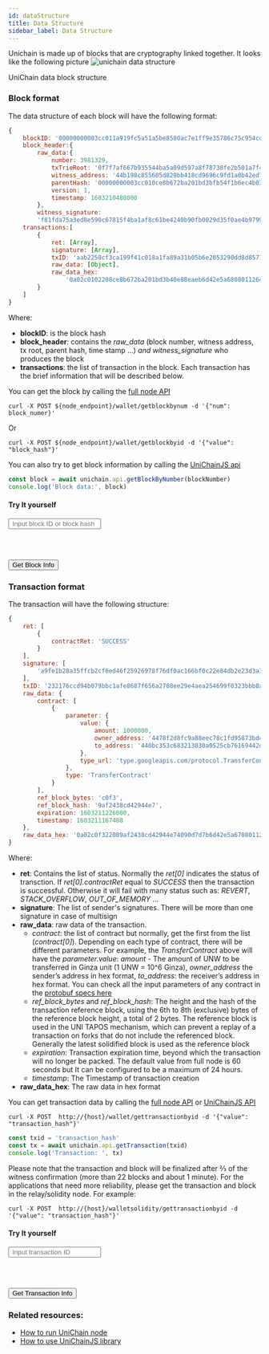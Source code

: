 ```yaml
---
id: dataStructure
title: Data Structure
sidebar_label: Data Structure
---
```


Unichain is made up of blocks that are cryptography linked together. It looks like the following picture
![unichain data structure](../img/data-structure.drawio.png)
<div class="img-desc">UniChain data block structure</div>

### Block format
The data structure of each block will have the following format:
```js
{ 
    blockID: '00000000003cc011a919fc5a51a5be8580ac7e1ff9e35786c75c954cdef5e519',
    block_header:{ 
        raw_data:{ 
            number: 3981329,
            txTrieRoot: '0f7f7af667b935544ba5a09d597a8f78738fe2b501a7f48ff35d06aeff10422f',
            witness_address: '44b198c855605d829bb418cd9696c9fd1a0b42ed79',
            parentHash: '00000000003cc010ce8b672ba201bd3bfb54f1b6ec4b036eb3a92bc33ad9dcd2',
            version: 1,
            timestamp: 1603210488000 
        },
        witness_signature:
        'f81fda75a3ed8e590c67815f4ba1af8c61be4240b90fb0029d35f0ae4b9799d44127aa5da76ed28c6394f3f4bbbfbbfabd78a7cb84ca56ff6994bb2f281764fa01' },
    transactions:[ 
        { 
            ret: [Array],
            signature: [Array],
            txID: 'aab2250cf3ca199f41c018a1fa89a31b05b6e2053290dd8d85778a9defc0bfc6',
            raw_data: [Object],
            raw_data_hex:
                '0a02c0102208ce8b672ba201bd3b40e88eaeb6d42e5a68080112640a2d747970652e676f6f676c65617069732e636f6d2f70726f746f636f6c2e5472616e73666572436f6e747261637412330a1544106a6917bbafb7e96861c97aa95e24bbaa8230ca12154478f2d8fc9a88eec78c1fd95873bd4b02177065cd1880ade2047096c9aab6d42e' 
        } 
    ] 
}
```
Where:
- __blockID__: is the block hash
- __block_header__: contains the *raw_data* (block number, witness address, tx root, parent hash, time stamp ...) *and witness_signature* who produces the block
- __transactions__: the list of transaction in the block. Each transaction has the brief information that will be described below.

You can get the block by calling the [full node API](./docs/fullNodeAPI) 
```
curl -X POST ${node_endpoint}/wallet/getblockbynum -d '{"num":  block_numer}' 
```
Or 
```
curl -X POST ${node_endpoint}/wallet/getblockbyid -d '{"value":  "block_hash"}'
``` 
You can also try to get block information by calling the [UniChainJS api](./docs/unichainJS)
```js
const block = await unichain.api.getBlockByNumber(blockNumber)
console.log('Block data:', block)
```

#### Try It yourself
<div class="u_center">
<input id="blockID" class="u_input u_full" placeholder=" Input block ID or block hash" ></input>
<p id="blockError" style="color:red"></p>
<div>
<textarea id="blockRes" style="visibility: hidden; width: 100%;margin-top:5px;padding:5px" disabled>
</textarea>
</div>
<input type="button" class="u_button u_button_primary u_margin_top_10" onClick="getBlock()" value="Get Block Info"></input>
</div>


### Transaction format
The transaction will have the following structure:
```js
{
    ret: [
        {
            contractRet: 'SUCCESS'
        }
    ],
    signature: [
        'a9fe1b28a35ffcb2cf6ed46f25926978f76df0ac166bf0c22e84db2e23d3a7b901d856582da97081ab3b1a2b7c97daaaa85f1ca760bb568d0c73a3bb30b4e8d701'
    ],
    txID: '232176ccd94b079bbc1afe8687f656a2708ee29e4aea254699f0323bbb8ab530',
    raw_data: {
        contract: [
            {
                parameter: {
                    value: {
                        amount: 1000000,
                        owner_address: '4478f2d8fc9a88eec78c1fd95873bd4b02177065cd',
                        to_address: '440bc353c683213030a0525cb76169442d3c729f01'
                    },
                    type_url: 'type.googleapis.com/protocol.TransferContract'
                },
                type: 'TransferContract'
            }
        ],
        ref_block_bytes: 'c0f3',
        ref_block_hash: '9af2438cd42944e7',
        expiration: 1603211226000,
        timestamp: 1603211167488
    },
    raw_data_hex: '0a02c0f322089af2438cd42944e74090d7d7b6d42e5a67080112630a2d747970652e676f6f676c65617069732e636f6d2f70726f746f636f6c2e5472616e73666572436f6e747261637412320a154478f2d8fc9a88eec78c1fd95873bd4b02177065cd1215440bc353c683213030a0525cb76169442d3c729f0118c0843d70808ed4b6d42e'
}
```
Where:
- __ret__: Contains the list of status. Normally the *ret[0]* indicates the status of transction. If *ret[0].contractRet* equal to *SUCCESS* then the transaction is successful. Otherwise it will fail with many status such as: *REVERT*, *STACK_OVERFLOW*, *OUT_OF_MEMORY* ...
- __signature__: The list of sender's signatures. There will be more than one signature in case of multisign
- __raw_data__: raw data of the transaction.
   - *contract*: the list of contract but normally, get the first from the list (*contract[0]*). Depending on each type of contract, there will be different parameters. For example, the *TransferContract* above will have the *parameter.value*: *amount* - The amount of UNW to be transferred in Ginza unit (1 UNW = 10^6 Ginza), *owner_address* the sender’s address in hex format, *to_address*: the receiver’s address in hex format. You can check all the input parameters of any contract in the [protobuf specs here](https://github.com/uniworld-io/unichain-core/blob/master/src/main/protos/core/Contract.proto)
    - *ref_block_bytes* and *ref_block_hash*: The height and the hash of the transaction reference block, using the 6th to 8th (exclusive) bytes of the reference block height, a total of 2 bytes. The reference block is used in the UNI TAPOS mechanism, which can prevent a replay of a transaction on forks that do not include the referenced block. Generally the latest solidified block is used as the reference block
    - *expiration*: Transaction expiration time, beyond which the transaction will no longer be packed. The default value from full node is 60 seconds but It can be configured to be a maximum of 24 hours.
    - *timestamp*: The Timestamp of transaction creation
- __raw_data_hex__: The raw data in hex format

You can get transaction data by calling the [full node API](./fullNodeAPI#get-transaction-info-by-id-1)  or [UniChainJS API](./unichainJS)
```
curl -X POST  http://{host}/wallet/gettransactionbyid -d '{"value": "transaction_hash"}'
```
```js
const txid = 'transaction_hash'
const tx = await unichain.api.getTransaction(txid)
console.log('Transaction: ', tx)
```
Please note that the transaction and block will be finalized after ⅔ of the witness confirmation (more than 22 blocks and about 1 minute). For the applications that need more reliability, please get the transaction and block in the relay/solidity node. For example:
```
curl -X POST  http://{host}/walletsolidity/gettransactionbyid -d '{"value": "transaction_hash"}'
```

#### Try It yourself
<div class="u_center">
<input id="txid" class="u_input u_full" placeholder=" Input transaction ID" ></input>
<p id="txError" style="color:red"></p>
<div>
<textarea id="txRes" style="visibility: hidden; width: 100%;margin-top:5px;padding:5px" disabled>
</textarea>
</div>
<input type="button" class="u_button u_button_primary u_margin_top_10" onClick="getTx()" value="Get Transaction Info"></input>
</div>

### Related resources:
- [How to run UniChain node](./getStarted)
- [How to use UniChainJS library](./docs/tutorials/tutorial-002)


<script type="text/javascript">
function isNumeric(value) {
    return /^-?\d+$/.test(value);
}
function isHex (hexString) {
        const re = /[0-9A-Fa-f]{64}/g
        return re.test(hexString)
}
function getBlock() {
    const blockId = document.getElementById("blockID").value 
    //TODO: validate 
    let url = 'https://seed-1.unichain.world/wallet/'
    let data = {}
    console.log(blockId)
    if (isNumeric(blockId)) {
        url += 'getblockbynum'
        data = {num: parseInt(blockId)}
    } else if (isHex(blockId)) { //check hex string
        url += 'getblockbyid'
        data = {value: blockId}
    } else {
        document.getElementById("blockError").innerHTML = 'Invalid block ID or block hash'
        return
    }
    axios.post(url, data).then(res => {
        console.log(res.data)
        document.getElementById("blockRes").innerHTML = JSON.stringify(res.data)
        document.getElementById("blockRes").rows = 10
        document.getElementById("blockRes").style.visibility = 'visible'
    }).catch(err => {
        document.getElementById("blockError").innerHTML = JSON.stringify(err)
    })
}
function getTx() {
    const txid = document.getElementById("txid").value 
    let url = 'https://seed-1.unichain.world/wallet/gettransactionbyid'
    console.log(txid)
    if (txid.length != 64 || !isHex(txid)) {
        document.getElementById("txError").innerHTML = 'Invalid transaction hash'
        return
    }
    axios.post(url, {value: txid}).then(res => {
        console.log(res.data)
        document.getElementById("txRes").innerHTML = JSON.stringify(res.data)
        document.getElementById("txRes").rows = 10
        document.getElementById("txRes").style.visibility = 'visible'
    }).catch(err => {
        console.log(err)
        document.getElementById("txError").innerHTML = JSON.stringify(err)
    })
}
</script>
